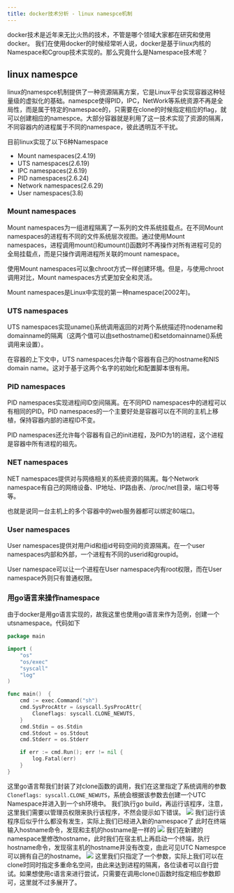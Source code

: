 ```yaml
---
title: docker技术分析 - linux namespce机制
---
```


docker技术是近年来无比火热的技术，不管是哪个领域大家都在研究和使用docker。
我们在使用docker的时候经常听人说，docker是基于linux内核的Namespace和Cgroup技术实现的。那么究竟什么是Namespace技术呢？

## linux namespce
linux的namespce机制提供了一种资源隔离方案，它是Linux平台实现容器这种轻量级的虚拟化的基础。namespce使得PID，IPC，NetWork等系统资源不再是全局性，而是属于特定的namespace的，只需要在clone的时候指定相应的flag，就可以创建相应的namespce。大部分容器就是利用了这一技术实现了资源的隔离，不同容器内的进程属于不同的namespace，彼此透明互不干扰。

目前linux实现了以下6种Namespace

- Mount namespaces(2.4.19)
- UTS namespaces(2.6.19)
- IPC namespaces(2.6.19)
- PID namespaces(2.6.24)
- Network namespaces(2.6.29)
- User namespaces(3.8)

### Mount namespaces
Mount namespaces为一组进程隔离了一系列的文件系统挂载点。在不同Mount namespaces的进程有不同的文件系统层次视图。通过使用Mount namespaces，进程调用mount()和umount()函数时不再操作对所有进程可见的全局挂载点，而是只操作调用进程所关联的mount namespace。

使用Mount namespaces可以象chroot方式一样创建环境。但是，与使用chroot调用对比，Mount namespaces方式更加安全和灵活。

Mount namespaces是Linux中实现的第一种namespace(2002年)。

### UTS namespaces
UTS namespaces实现uname()系统调用返回的对两个系统描述符nodename和domainname的隔离（这两个值可以由sethostname()和setdomainname()系统调用来设置）。

在容器的上下文中，UTS namespaces允许每个容器有自己的hostname和NIS domain name。这对于基于这两个名字的初始化和配置脚本很有用。

###  PID namespaces
PID namespaces实现进程间ID空间隔离。在不同PID namespaces中的进程可以有相同的PID。PID namespaces的一个主要好处是容器可以在不同的主机上移植，保持容器内部的进程ID不变。

PID namespaces还允许每个容器有自己的init进程，及PID为1的进程，这个进程是容器中所有进程的祖先。

### NET namespaces
NET namespaces提供对与网络相关的系统资源的隔离。每个Network namespace有自己的网络设备、IP地址、IP路由表、/proc/net目录，端口号等等。

也就是说同一台主机上的多个容器中的web服务器都可以绑定80端口。

### User namespaces
User namespaces提供对用户id和组id号码空间的资源隔离。在一个user namespaces内部和外部，一个进程有不同的userid和groupid。

User namespace可以让一个进程在User namespace内有root权限，而在User namespace外则只有普通权限。

### 用go语言来操作namespace
由于docker是用go语言实现的，故我这里也使用go语言来作为范例，创建一个utsnamespace。代码如下
```go
package main

import (
	"os"
	"os/exec"
	"syscall"
	"log"
)

func main()  {
	cmd := exec.Command("sh")
	cmd.SysProcAttr = &syscall.SysProcAttr{
		Cloneflags: syscall.CLONE_NEWUTS,
	}
	cmd.Stdin = os.Stdin
	cmd.Stdout = os.Stdout
	cmd.Stderr = os.Stderr

	if err := cmd.Run(); err != nil {
		log.Fatal(err)
	}
}
```
这里go语言帮我们封装了对clone函数的调用，我们在这里指定了系统调用的参数`Cloneflags: syscall.CLONE_NEWUTS`，系统会根据该参数去创建一个UTC Namespace并进入到一个sh环境中。
我们执行go build，再运行该程序，注意，这里我们需要以管理员权限来执行该程序，不然会提示如下错误。
![](https://raw.githubusercontent.com/readlnh/picture/master/utc-namespace-test1.png) 
我们运行该程序后似乎什么都没有发生，实际上我们已经进入新的namespace了
此时在终端输入hostname命令，发现和主机的hostname是一样的
![](https://raw.githubusercontent.com/readlnh/picture/master/utc-namespace-test2.png) 
我们在新建的namespace里修改hostname，此时我们在宿主机上再启动一个终端，执行hostname命令，发现宿主机的hostname并没有改变，由此可见UTC Namespce可以拥有自己的hostname。
![](https://raw.githubusercontent.com/readlnh/picture/master/utc-namespce-test3.png) 
这里我们只指定了一个参数，实际上我们可以在clone时同时指定多重命名空间，由此来达到进程的隔离，各位读者可以自行尝试。如果想使用c语言来进行尝试，只需要在调用clone()函数时指定相应参数即可，这里就不过多展开了。